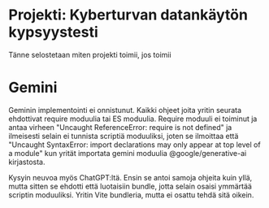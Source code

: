 # Projekti: Kyberturvan datankäytön kypsyystesti

Tänne selostetaan miten projekti toimii, jos toimii

# Gemini

Geminin implementointi ei onnistunut. Kaikki ohjeet joita yritin seurata ehdottivat require moduulia tai ES moduulia. Require moduuli ei toiminut ja antaa virheen "Uncaught ReferenceError: require is not defined" ja ilmeisesti selain ei tunnista scriptiä moduuliksi, joten se ilmoittaa että "Uncaught SyntaxError: import declarations may only appear at top level of a module" kun yrität importata gemini moduulia @google/generative-ai kirjastosta. 

Kysyin neuvoa myös ChatGPT:ltä. Ensin se antoi samoja ohjeita kuin yllä, mutta sitten se ehdotti että luotaisiin bundle, jotta selain osaisi ymmärtää scriptin moduuliksi. Yritin Vite bundleria, mutta ei osattu tehdä sitä oikein.
